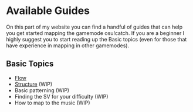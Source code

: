 # Available Guides

On this part of my website you can find a handful of guides that can help you get started mapping the gamemode osu!catch. If you are a beginner I highly suggest you to start reading up the Basic topics (even for those that have experience in mapping in other gamemodes).

## Basic Topics

- [Flow](/guides/flow)
- [Structure](/guides/structure) (WIP)
- Basic patterning (WIP)
- Finding the SV for your difficulty (WIP)
- How to map to the music (WIP)

